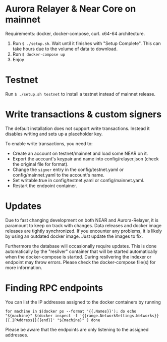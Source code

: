 Aurora Relayer & Near Core on mainnet
=====================================

Requirements: docker, docker-compose, curl. x64-64 architecture.

  1. Run `$ ./setup.sh`. Wait until it finishes with "Setup Complete". This can take hours due to the volume of data to download.
  2. Run `$ docker-compose up`
  3. Enjoy
 
Testnet
=======

Run `$ ./setup.sh testnet` to install a testnet instead of mainnet release.

Write transactions & custom signers
===================================

The default installation does not support write transactions. Instead it disables writing and sets up a placeholder key.

To enable write transactions, you need to:

  - Create an account on testnet/mainnet and load some NEAR on it.
  - Export the account's keypair and name into config/relayer.json (check the original file for format).
  - Change the `signer` entry in the config/testnet.yaml or config/mainnet.yaml to the account's name.
  - Set writable:true in config/testnet.yaml or config/mainnet.yaml.
  - Restart the endpoint container.

Updates
=======

Due to fast changing development on both NEAR and Aurora-Relayer, it is paramount to keep on track with changes.
Data releases and docker image releases are tightly synchronized. If you encounter any problems, it is likely by
using an outdated docker image. Just update the images to fix.

Furthermore the database will occasionally require updates. This is done automatically by the "resilver" container that will be started automatically when the docker-compose is started. During resilvering the indexer or endpoint may throw errors. Please check the docker-compose file(s) for more information.

Finding RPC endpoints
=====================

You can list the IP addresses assigned to the docker containers by running 

`
for machine in $(docker ps --format '{{.Names}}'); do
        echo "${machine}" $(docker inspect -f '{{range.NetworkSettings.Networks}}{{.IPAddress}}{{end}}' "${machine}" )
done
`

Please be aware that the endpoints are only listening to the assigned addresses.
